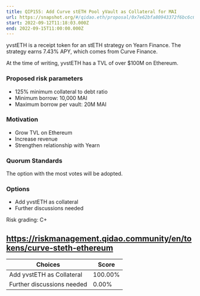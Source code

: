 ```yaml
---
title: QIP155: Add Curve stETH Pool yVault as Collateral for MAI
url: https://snapshot.org/#/qidao.eth/proposal/0x7e62bfa80943372f6bc6c67383d8808f9034d7a68fbc53eee7867d73601a76d2
start: 2022-09-12T11:18:03.000Z
end: 2022-09-15T11:00:00.000Z
---
```

yvstETH is a receipt token for an stETH strategy on Yearn Finance. The strategy earns 7.43% APY, which comes from Curve Finance.

At the time of writing, yvstETH has a TVL of over $100M on Ethereum. 

### Proposed risk parameters

* 125% minimum collateral to debt ratio
* Minimum borrow: 10,000 MAI
* Maximum borrow per vault: 20M MAI

### Motivation

* Grow TVL on Ethereum
* Increase revenue
* Strengthen relationship with Yearn

### Quorum Standards

The option with the most votes will be adopted.

### Options

* Add yvstETH as collateral
* Further discussions needed

Risk grading: C+

https://riskmanagement.qidao.community/en/tokens/curve-steth-ethereum 
---
| Choices | Score |
| --- | --- |
| Add yvstETH as Collateral | 100.00% |
| Further discussions needed | 0.00% |

